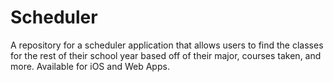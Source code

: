 # Scheduler
A repository for a scheduler application that allows users to find the classes for the rest of their school year based off of their major, courses taken, and more.  Available for iOS and Web Apps.
